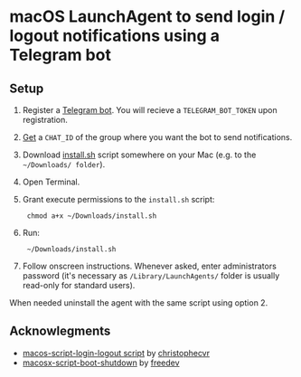 # macOS LaunchAgent to send login / logout notifications using a Telegram bot

## Setup

1. Register a [Telegram bot](https://core.telegram.org/bots/tutorial). You will recieve a `TELEGRAM_BOT_TOKEN` upon registration.
2. [Get](https://gist.github.com/nafiesl/4ad622f344cd1dc3bb1ecbe468ff9f8a) a `CHAT_ID` of the group where you want the bot to send notifications.
3. Download [install.sh](https://raw.githubusercontent.com/fantopop/login-logout-notifications/refs/heads/main/install.sh) script somewhere on your Mac (e.g. to the `~/Downloads/ folder`).
4. Open Terminal.
5. Grant execute permissions to the `install.sh` script:

        chmod a+x ~/Downloads/install.sh
   
7. Run:
   
        ~/Downloads/install.sh
   
9. Follow onscreen instructions. Whenever asked, enter administrators password (it's necessary as `/Library/LaunchAgents/` folder is usually read-only for standard users).

When needed uninstall the agent with the same script using option 2.

## Acknowlegments
- [macos-script-login-logout script](https://github.com/christophecvr/macos-script-login-logout) by [christophecvr](https://github.com/christophecvr)
- [macosx-script-boot-shutdown](https://github.com/freedev/macosx-script-boot-shutdown/tree/master) by [freedev](https://github.com/freedev)
